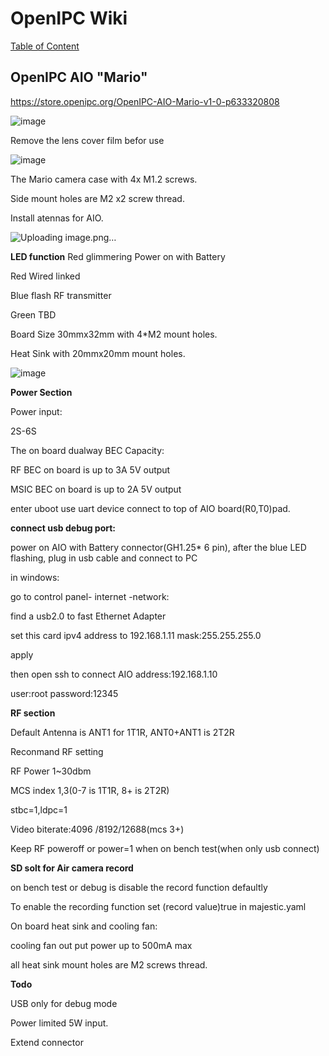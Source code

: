 # OpenIPC Wiki
[Table of Content](../README.md)

OpenIPC AIO "Mario"
-------------------

https://store.openipc.org/OpenIPC-AIO-Mario-v1-0-p633320808

![image](https://github.com/user-attachments/assets/ad675599-61ce-4cec-a9bf-5933d907c53a)

Remove the lens cover film befor use

![image](https://github.com/user-attachments/assets/9ead08a6-f4eb-45a0-bc63-19d3abd3ec1e)



The Mario camera case with 4x M1.2 screws.

Side mount holes are M2 x2 screw thread.

Install atennas for AIO.

![Uploading image.png…]()



**LED function**
Red glimmering	Power on with Battery

Red 	Wired linked

Blue flash	RF transmitter

Green	TBD

Board Size 30mmx32mm with 4*M2 mount holes.

Heat Sink with 20mmx20mm mount holes.

![image](https://github.com/user-attachments/assets/1c7e34c1-76a9-45ee-9caf-ffd33261e154)




**Power Section**

Power input:

2S-6S

The on board dualway BEC Capacity:

RF BEC on board is up to 3A 5V output

MSIC BEC on board is up to 2A 5V output

enter uboot use  uart device connect to top of AIO board(R0,T0)pad.


**connect usb debug port:**

power on AIO with Battery connector(GH1.25* 6 pin), after the blue LED flashing, plug in usb cable and connect to PC

in windows:

go to control panel- internet -network:

find a usb2.0 to fast Ethernet Adapter

set this card ipv4 address to 192.168.1.11 mask:255.255.255.0

apply

then open ssh to connect AIO address:192.168.1.10

user:root password:12345


**RF section**

Default Antenna is ANT1 for 1T1R, ANT0+ANT1 is 2T2R

Reconmand RF setting 
  
  RF Power 1~30dbm
  
  MCS index 1,3(0-7 is 1T1R, 8+ is 2T2R)
  
  stbc=1,ldpc=1
  
  Video biterate:4096 /8192/12688(mcs 3+)

  Keep RF poweroff or power=1 when on bench test(when only usb connect)
  
**SD solt for Air camera record**

on bench test or debug is disable the record function defaultly

To enable the recording function set (record value)true in majestic.yaml



On board heat sink and cooling fan:

cooling fan out put power up to 500mA max

all heat sink mount holes are M2 screws thread.


**Todo**

USB only for debug mode

Power limited 5W input.

Extend connector

